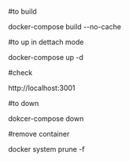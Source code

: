#to build


docker-compose build --no-cache

#to up in dettach mode


docker-compose up -d

#check


http://localhost:3001

#to down


dokcer-compose down

#remove container


docker system prune -f
